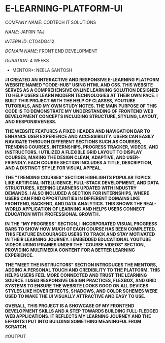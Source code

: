 # E-LEARNING-PLATFORM-UI

*COMPANY NAME*: CODTECH IT SOLUTIONS

*NAME*: JAFRIN TAJ

*INTERN ID*: CTO4DG412

*DOMAIN NAME*: FRONT END DEVELOPMENT

*DURATION*: 4 WEEKS

* MENTOR*: NEELA SANTOSH

#**I CREATED AN INTERACTIVE AND RESPONSIVE E-LEARNING PLATFORM WEBSITE NAMED "CODE-HUB" USING HTML AND CSS. THIS WEBSITE SERVES AS A COMPREHENSIVE ONLINE LEARNING SOLUTION DESIGNED TO HELP USERS LEARN MODERN TECHNOLOGIES AT THEIR OWN PACE. I BUILT THIS PROJECT WITH THE HELP OF CLASSES, YOUTUBE TUTORIALS, AND MY OWN STUDY NOTES. THE MAIN PURPOSE OF THIS CODE IS TO DEMONSTRATE MY UNDERSTANDING OF FRONTEND WEB DEVELOPMENT CONCEPTS INCLUDING STRUCTURE, STYLING, LAYOUT, AND RESPONSIVENESS.**

**THE WEBSITE FEATURES A FIXED HEADER AND NAVIGATION BAR TO ENHANCE USER EXPERIENCE AND ACCESSIBILITY. USERS CAN EASILY NAVIGATE THROUGH DIFFERENT SECTIONS SUCH AS COURSES, TRENDING COURSES, INTERNSHIPS, PROGRESS TRACKER, VIDEOS, AND INSTRUCTORS. I UTILIZED A FLEXIBLE GRID LAYOUT TO DISPLAY COURSES, MAKING THE DESIGN CLEAN, ADAPTIVE, AND USER-FRIENDLY. EACH COURSE SECTION INCLUDES A TITLE, DESCRIPTION, AND A DISTINCT STYLE FOR VISUAL APPEAL.**

**THE "TRENDING COURSES" SECTION HIGHLIGHTS POPULAR TOPICS LIKE ARTIFICIAL INTELLIGENCE, FULL-STACK DEVELOPMENT, AND DATA STRUCTURES, KEEPING LEARNERS UPDATED WITH INDUSTRY DEMANDS. I ALSO INCLUDED A SECTION FOR INTERNSHIPS, WHERE USERS CAN FIND OPPORTUNITIES IN DIFFERENT DOMAINS LIKE FRONTEND, BACKEND, AND DATA ANALYTICS. THIS SHOWS THE REAL-WORLD APPLICATION OF LEARNING AND HELPS USERS CONNECT EDUCATION WITH PROFESSIONAL GROWTH.**

**IN THE "MY PROGRESS" SECTION, I INCORPORATED VISUAL PROGRESS BARS TO SHOW HOW MUCH OF EACH COURSE HAS BEEN COMPLETED. THIS FEATURE ENCOURAGES USERS TO TRACK AND STAY MOTIVATED IN THEIR LEARNING JOURNEY. I EMBEDDED EDUCATIONAL YOUTUBE VIDEOS USING IFRAMES UNDER THE "COURSE VIDEOS" SECTION, PROVIDING MULTIMEDIA CONTENT FOR A BETTER LEARNING EXPERIENCE.**

**THE "MEET THE INSTRUCTORS" SECTION INTRODUCES THE MENTORS, ADDING A PERSONAL TOUCH AND CREDIBILITY TO THE PLATFORM. THIS HELPS USERS FEEL MORE CONNECTED AND TRUST THE LEARNING SOURCE. I USED RESPONSIVE DESIGN PRACTICES, FLEXBOX, AND GRID SYSTEMS TO ENSURE THE WEBSITE LOOKS GOOD ON ALL DEVICES. STYLES LIKE HOVER EFFECTS, SHADOWS, AND COLOR SCHEMES WERE USED TO MAKE THE UI VISUALLY ATTRACTIVE AND EASY TO USE.**

**OVERALL, THIS PROJECT IS A SHOWCASE OF MY FRONTEND DEVELOPMENT SKILLS AND A STEP TOWARDS BUILDING FULL-FLEDGED WEB APPLICATIONS. IT REFLECTS MY LEARNING JOURNEY AND THE EFFORTS I PUT INTO BUILDING SOMETHING MEANINGFUL FROM SCRATCH.**

#OUTPUT



